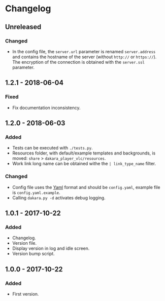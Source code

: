 # Changelog

<!---
## 0.0.1 - 1970-01-01

### Added

- New stuff.

### Changed

- Changed stuff.

### Deprecated

- Deprecated stuff.

### Removed

- Removed stuff.

### Fixed

- Fixed stuff.

### Security

- Security related fix.
-->

## Unreleased

### Changed

- In the config file, the `server.url` parameter is renamed `server.address` and contains the hostname of the server (without `http://` or `https://`). The encryption of the connection is obtained with the `server.ssl` parameter.

## 1.2.1 - 2018-06-04

### Fixed

- Fix documentation inconsistency.

## 1.2.0 - 2018-06-03

### Added

- Tests can be executed with `./tests.py`.
- Resources folder, with default/example templates and backgrounds, is moved: `share` > `dakara_player_vlc/resources`.
- Work link long name can be obtained withe the `| link_type_name` filter.

### Changed

- Config file uses the [Yaml](http://yaml.org/start.html) format and should be `config.yaml`, example file is `config.yaml.example`.
- Calling `dakara.py -d` activates debug logging.

## 1.0.1 - 2017-10-22

### Added

- Changelog.
- Version file.
- Display version in log and idle screen.
- Version bump script.

## 1.0.0 - 2017-10-22

### Added

- First version.

